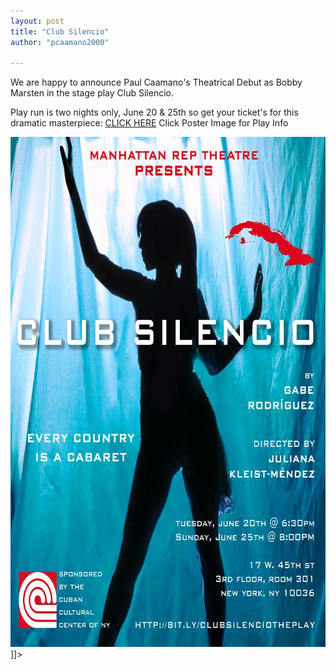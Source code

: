 ```yaml
---
layout: post
title: "Club Silencio"
author: "pcaamano2000"

---
```


We are happy to announce Paul Caamano's Theatrical Debut as Bobby Marsten in the stage play Club Silencio.

Play run is two nights only, June 20 &amp; 25th so get your ticket's for this dramatic masterpiece: <a href="http://manhattanrep.com/club-silencio/">CLICK HERE</a>
Click Poster Image for Play Info

<img class="alignnone wp-image-107 size-full" src="https://github.com/pcaamano2000/airspace-draft/blob/master/img/ClubSilencio.jpg" alt="" width="750" height="816" />]]>
